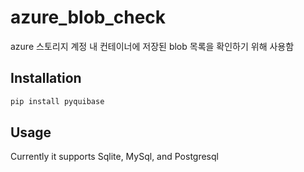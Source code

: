 # azure_blob_check

azure 스토리지 계정 내 컨테이너에 저장된 blob 목록을 확인하기 위해 사용함

## Installation

```python
pip install pyquibase
```

## Usage

Currently it supports Sqlite, MySql, and Postgresql 
